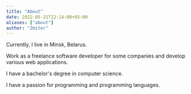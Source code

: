 ```yaml
---
title: "About"
date: 2022-05-31T12:14:00+03:00
aliases: ["about"]
author: "Zmiter"
---
```


Currently, I live in Minsk, Belarus.

Work as a freelance software developer for some companies and develop various web applications.

I have a bachelor's degree in computer science.

I have a passion for programming and programming languages.
